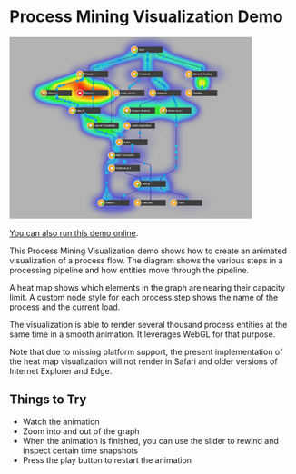 # Process Mining Visualization Demo

<img src="../../resources/image/processmining.png" alt="demo-thumbnail" height="320"/>

[You can also run this demo online](https://live.yworks.com/demos/complete/processmining/index.html).

This Process Mining Visualization demo shows how to create an animated visualization of a process flow. The diagram shows the various steps in a processing pipeline and how entities move through the pipeline.

A heat map shows which elements in the graph are nearing their capacity limit. A custom node style for each process step shows the name of the process and the current load.

The visualization is able to render several thousand process entities at the same time in a smooth animation. It leverages WebGL for that purpose.

Note that due to missing platform support, the present implementation of the heat map visualization will not render in Safari and older versions of Internet Explorer and Edge.

## Things to Try

- Watch the animation
- Zoom into and out of the graph
- When the animation is finished, you can use the slider to rewind and inspect certain time snapshots
- Press the play button to restart the animation
